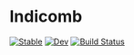 # Indicomb

[![Stable](https://img.shields.io/badge/docs-stable-blue.svg)](https://Moelf.github.io/Indicomb.jl/stable)
[![Dev](https://img.shields.io/badge/docs-dev-blue.svg)](https://Moelf.github.io/Indicomb.jl/dev)
[![Build Status](https://github.com/Moelf/Indicomb.jl/workflows/CI/badge.svg)](https://github.com/Moelf/Indicomb.jl/actions)
